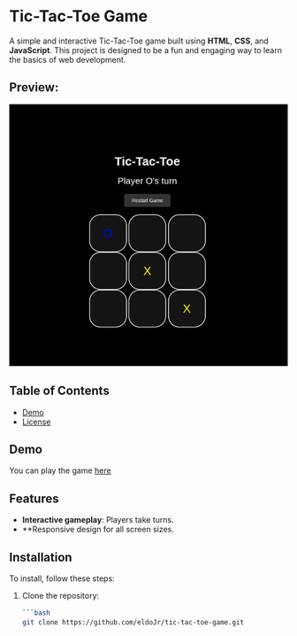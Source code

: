 # Tic-Tac-Toe Game

A simple and interactive Tic-Tac-Toe game built using **HTML**, **CSS**, and **JavaScript**. This project is designed to be a fun and engaging way to learn the basics of web development.

## Preview:

![preview](./preview.png)
<br>

## Table of Contents
- [Demo]()
- [License](./LICENSE)

## Demo
You can play the game [here](https://tic-tac-toe-game-eldodev.vercel.app/)

## Features
- **Interactive gameplay**: Players take turns.
- **Responsive design for all screen sizes.

## Installation
To install, follow these steps:

1. Clone the repository:
   ```bash
   ```bash
   git clone https://github.com/eldoJr/tic-tac-toe-game.git